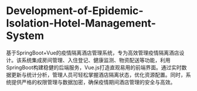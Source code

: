 # Development-of-Epidemic-Isolation-Hotel-Management-System
基于SpringBoot+Vue的疫情隔离酒店管理系统，专为高效管理疫情隔离酒店设计。该系统集成房间管理、入住登记、健康监测、物资配送等功能，利用SpringBoot构建稳健的后端服务，Vue.js打造直观易用的前端界面。通过实时数据更新与统计分析，管理人员可轻松掌握酒店隔离状态，优化资源配置。同时，系统提供严格的权限管理与数据加密，确保疫情期间酒店管理的安全与高效。
